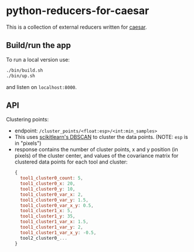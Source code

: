 # python-reducers-for-caesar

This is a collection of external reducers written for [caesar](https://github.com/zooniverse/caesar).

## Build/run the app
To run a local version use:
```bash
./bin/build.sh
./bin/up.sh
```
and listen on `localhost:8000`.

## API
Clustering points:
  - endpoint: `/cluster_points/<float:esp>/<int:min_samples>`
  - This uses [scikitlearn's DBSCAN](http://scikit-learn.org/stable/modules/generated/sklearn.cluster.DBSCAN.html#sklearn.cluster.DBSCAN) to cluster the data points. (NOTE: `esp` is in "pixels")
  - response contains the number of cluster points, x and y position (in pixels) of the cluster center, and values of the covariance matrix for clustered data points for each tool and cluster:
    ```js
    {
      tool1_cluster0_count: 5,
      tool1_cluster0_x: 20,
      tool1_cluster0_y: 10,
      tool1_cluster0_var_x: 2,
      tool1_cluster0_var_y: 1.5,
      tool1_cluster0_var_x_y: 0.5,
      tool1_cluster1_x: 5,
      tool1_cluster1_y: 35,
      tool1_cluster1_var_x: 1.5,
      tool1_cluster1_var_y: 2,
      tool1_cluster1_var_x_y: -0.5,
      tool2_cluster0_...
    }
    ```
